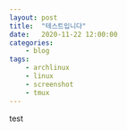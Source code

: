 ```yaml
---
layout: post
title:	"테스트입니다"
date:	2020-11-22 12:00:00
categories:
    - blog
tags:
    - archlinux
    - linux
    - screenshot
    - tmux
---
```



test